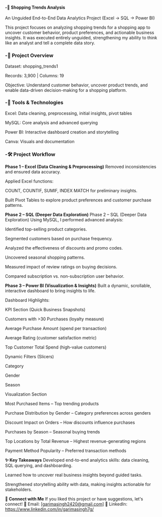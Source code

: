 #### -🌼 Shopping Trends Analysis 
An Unguided End-to-End Data Analytics Project (Excel → SQL → Power BI)

This project focuses on analyzing shopping trends for a shopping app to uncover customer behavior, product preferences, and actionable business insights. It was executed entirely unguided, strengthening my ability to think like an analyst and tell a complete data story.

### -📌 Project Overview
Dataset: shopping_trends1

Records: 3,900 | Columns: 19

Objective: Understand customer behavior, uncover product trends, and enable data-driven decision-making for a shopping platform.

### -🔹 Tools & Technologies
Excel: Data cleaning, preprocessing, initial insights, pivot tables

MySQL: Core analysis and advanced querying

Power BI: Interactive dashboard creation and storytelling

Canva: Visuals and documentation

### -🛠️ Project Workflow

**Phase 1 – Excel (Data Cleaning & Preprocessing)**
Removed inconsistencies and ensured data accuracy.

Applied Excel functions:

COUNT, COUNTIF, SUMIF, INDEX MATCH for preliminary insights.

Built Pivot Tables to explore product preferences and customer purchase patterns.

**Phase 2 – SQL (Deeper Data Exploration)**
Phase 2 – SQL (Deeper Data Exploration)
Using MySQL, I performed advanced analysis:

Identified top-selling product categories.

Segmented customers based on purchase frequency.

Analyzed the effectiveness of discounts and promo codes.

Uncovered seasonal shopping patterns.

Measured impact of review ratings on buying decisions.

Compared subscription vs. non-subscription user behavior.

**Phase 3 – Power BI (Visualization & Insights)**
Built a dynamic, scrollable, interactive dashboard to bring insights to life.

Dashboard Highlights:

KPI Section (Quick Business Snapshots)

Customers with >30 Purchases (loyalty measure)

Average Purchase Amount (spend per transaction)

Average Rating (customer satisfaction metric)

Top Customer Total Spend (high-value customers)

Dynamic Filters (Slicers)

Category

Gender

Season

Visualization Section

Most Purchased Items – Top trending products

Purchase Distribution by Gender – Category preferences across genders

Discount Impact on Orders – How discounts influence purchases

Purchases by Season – Seasonal buying trends

Top Locations by Total Revenue – Highest revenue-generating regions

Payment Method Popularity – Preferred transaction methods

**✨ Key Takeaways**
Developed end-to-end analytics skills: data cleaning, SQL querying, and dashboarding.

Learned how to uncover real business insights beyond guided tasks.

Strengthened storytelling ability with data, making insights actionable for stakeholders.

**🔗 Connect with Me**
If you liked this project or have suggestions, let's connect!
📧 Email: [garimasingh2420@gmail.com]
💼 LinkedIn: https://www.linkedin.com/in/garimasingh7g/ 




